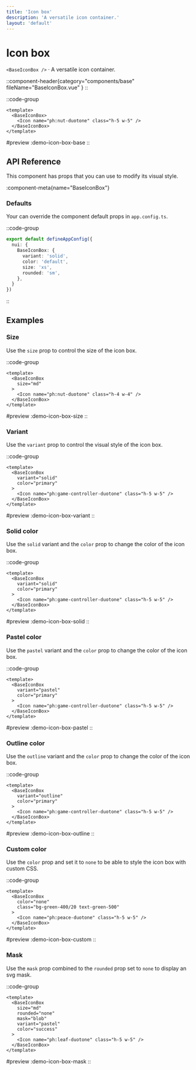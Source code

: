 ```yaml
---
title: 'Icon box'
description: 'A versatile icon container.'
layout: 'default'
---
```


# Icon box

`<BaseIconBox />` · A versatile icon container.

::component-header{category="components/base" fileName="BaseIconBox.vue" }
::

::code-group

```vue [DemoIconBox.vue]
<template>
  <BaseIconBox>
    <Icon name="ph:nut-duotone" class="h-5 w-5" />
  </BaseIconBox>
</template>
```

#preview
:demo-icon-box-base
::


## API Reference

This component has props that you can use to modify its visual style.

:component-meta{name="BaseIconBox"}

### Defaults

Your can override the component default props in `app.config.ts`.

::code-group

```ts [app.config.ts]
export default defineAppConfig({
  nui: {
    BaseIconBox: {
      variant: 'solid',
      color: 'default',
      size: 'xs',
      rounded: 'sm',
    },
  }
})
```
::

## Examples

### Size

Use the `size` prop to control the size of the icon box.

::code-group

```vue [DemoIconBoxSize.vue]
<template>
  <BaseIconBox
    size="md"
  >
    <Icon name="ph:nut-duotone" class="h-4 w-4" />
  </BaseIconBox>
</template>
```

#preview
:demo-icon-box-size
::

### Variant

Use the `variant` prop to control the visual style of the icon box.

::code-group

```vue [DemoIconBoxVariant.vue]
<template>
  <BaseIconBox
    variant="solid"
    color="primary"
  >
    <Icon name="ph:game-controller-duotone" class="h-5 w-5" />
  </BaseIconBox>
</template>
```

#preview
:demo-icon-box-variant
::

### Solid color

Use the `solid` variant and the `color` prop to change the color of the icon box.

::code-group

```vue [DemoIconBoxSolid.vue]
<template>
  <BaseIconBox
    variant="solid"
    color="primary"
  >
    <Icon name="ph:game-controller-duotone" class="h-5 w-5" />
  </BaseIconBox>
</template>
```

#preview
:demo-icon-box-solid
::

### Pastel color

Use the `pastel` variant and the `color` prop to change the color of the icon box.

::code-group

```vue [DemoIconBoxPastel.vue]
<template>
  <BaseIconBox
    variant="pastel"
    color="primary"
  >
    <Icon name="ph:game-controller-duotone" class="h-5 w-5" />
  </BaseIconBox>
</template>
```

#preview
:demo-icon-box-pastel
::

### Outline color

Use the `outline` variant and the `color` prop to change the color of the icon box.

::code-group

```vue [DemoIconBoxOutline.vue]
<template>
  <BaseIconBox
    variant="outline"
    color="primary"
  >
    <Icon name="ph:game-controller-duotone" class="h-5 w-5" />
  </BaseIconBox>
</template>
```

#preview
:demo-icon-box-outline
::

### Custom color

Use the `color` prop and set it to `none` to be able to style the icon box with custom CSS.

::code-group

```vue [DemoIconBoxCustom.vue]
<template>
  <BaseIconBox
    color="none"
    class="bg-green-400/20 text-green-500"
  >
    <Icon name="ph:peace-duotone" class="h-5 w-5" />
  </BaseIconBox>
</template>
```

#preview
:demo-icon-box-custom
::

### Mask

Use the `mask` prop combined to the `rounded` prop set to `none` to display an svg mask.

::code-group

```vue [DemoIconBoxMask.vue]
<template>
  <BaseIconBox
    size="md"
    rounded="none"
    mask="blob"
    variant="pastel"
    color="success"
  >
    <Icon name="ph:leaf-duotone" class="h-5 w-5" />
  </BaseIconBox>
</template>
```

#preview
:demo-icon-box-mask
::